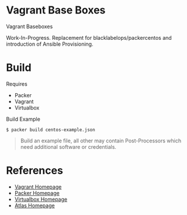 # Vagrant Base Boxes

Vagrant Baseboxes

Work-In-Progress. Replacement for blacklabelops/packercentos and introduction of Ansible Provisioning.

# Build

Requires

* Packer
* Vagrant
* Virtualbox

Build Example

~~~~
$ packer build centos-example.json
~~~~

> Build an example file, all other may contain Post-Processors which need additional software or credentials.

# References

* [Vagrant Homepage](https://www.vagrantup.com/)
* [Packer Homepage](https://www.packer.io/)
* [Virtualbox Homepage](https://www.virtualbox.org/)
* [Atlas Homepage](https://atlas.hashicorp.com/)
